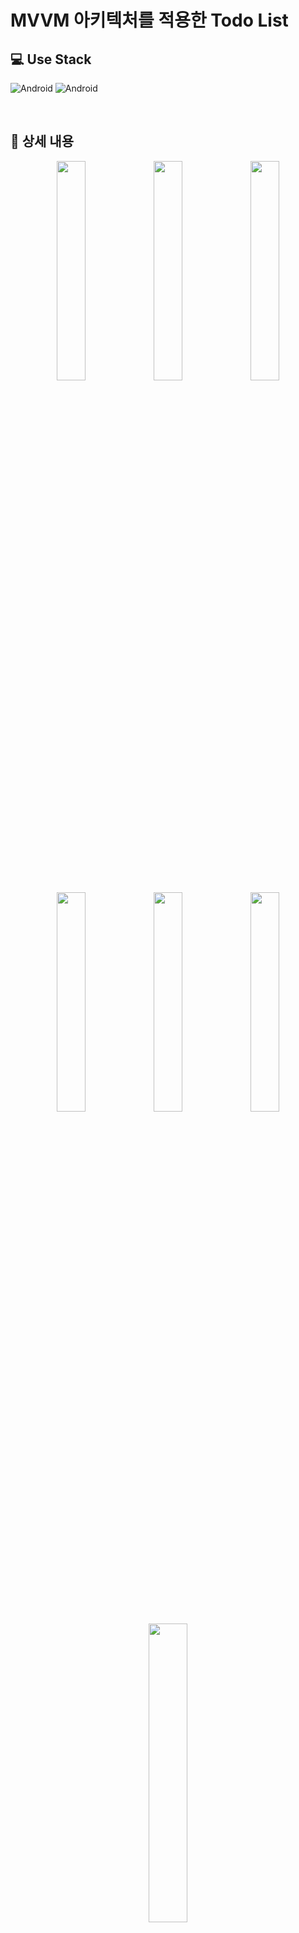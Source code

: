 # MVVM 아키텍처를 적용한 Todo List


## 💻 Use Stack 
<img alt="Android" src ="https://img.shields.io/badge/Android-3DDC84.svg?&style=for-the-badge&logo=Android&logoColor=white"/> <img alt="Android" src ="https://img.shields.io/badge/Kotlin-7F52FF.svg?&style=for-the-badge&logo=Kotlin&logoColor=white"/>

<br/>

## 📖 상세 내용

<div align="center">
  <img src="https://s3.us-west-2.amazonaws.com/secure.notion-static.com/1e3ce118-88ea-4b2e-b625-572263978b2a/Screenshot_1624951653.png?X-Amz-Algorithm=AWS4-HMAC-SHA256&X-Amz-Content-Sha256=UNSIGNED-PAYLOAD&X-Amz-Credential=AKIAT73L2G45EIPT3X45%2F20220422%2Fus-west-2%2Fs3%2Faws4_request&X-Amz-Date=20220422T024708Z&X-Amz-Expires=86400&X-Amz-Signature=97574cf4780bdc20ec0dc6c5a5019935b9d210c6d6c528a38908009e87b626e9&X-Amz-SignedHeaders=host&response-content-disposition=filename%20%3D%22Screenshot_1624951653.png%22&x-id=GetObject" width="30%" >
  <img src="https://s3.us-west-2.amazonaws.com/secure.notion-static.com/188c719d-938a-4ca2-b6ac-ae52fa5e76c6/Screenshot_1624951658.png?X-Amz-Algorithm=AWS4-HMAC-SHA256&X-Amz-Content-Sha256=UNSIGNED-PAYLOAD&X-Amz-Credential=AKIAT73L2G45EIPT3X45%2F20220422%2Fus-west-2%2Fs3%2Faws4_request&X-Amz-Date=20220422T024709Z&X-Amz-Expires=86400&X-Amz-Signature=60b76deda28acc00231cd06b3601710235efc5b22b1b9e5a3602d0298e359b2b&X-Amz-SignedHeaders=host&response-content-disposition=filename%20%3D%22Screenshot_1624951658.png%22&x-id=GetObject" width="30%" >
  <img src="https://s3.us-west-2.amazonaws.com/secure.notion-static.com/354ad3e9-5bbf-4aa0-b02f-2f63261907c8/Screenshot_1624951732.png?X-Amz-Algorithm=AWS4-HMAC-SHA256&X-Amz-Content-Sha256=UNSIGNED-PAYLOAD&X-Amz-Credential=AKIAT73L2G45EIPT3X45%2F20220422%2Fus-west-2%2Fs3%2Faws4_request&X-Amz-Date=20220422T024712Z&X-Amz-Expires=86400&X-Amz-Signature=b6f024b2b94b5a2da39194f02856b5e8928c3a55a91af81605343a32fbce26c1&X-Amz-SignedHeaders=host&response-content-disposition=filename%20%3D%22Screenshot_1624951732.png%22&x-id=GetObject" width="30%" >
</div>

<div align="center">
  <img src="https://s3.us-west-2.amazonaws.com/secure.notion-static.com/4dc2ee9b-10f0-4905-b658-ae0fbae6bff1/Screenshot_1624951778.png?X-Amz-Algorithm=AWS4-HMAC-SHA256&X-Amz-Content-Sha256=UNSIGNED-PAYLOAD&X-Amz-Credential=AKIAT73L2G45EIPT3X45%2F20220422%2Fus-west-2%2Fs3%2Faws4_request&X-Amz-Date=20220422T024713Z&X-Amz-Expires=86400&X-Amz-Signature=81e5ac67728bc5161fc4aa2dc66474807c13344c6bdc5e5fedaa333fd4107981&X-Amz-SignedHeaders=host&response-content-disposition=filename%20%3D%22Screenshot_1624951778.png%22&x-id=GetObject" width="30%" >
  <img src="https://s3.us-west-2.amazonaws.com/secure.notion-static.com/628d7abd-e84b-40df-a7fa-8cbb5781117b/Screenshot_1624951737.png?X-Amz-Algorithm=AWS4-HMAC-SHA256&X-Amz-Content-Sha256=UNSIGNED-PAYLOAD&X-Amz-Credential=AKIAT73L2G45EIPT3X45%2F20220422%2Fus-west-2%2Fs3%2Faws4_request&X-Amz-Date=20220422T024715Z&X-Amz-Expires=86400&X-Amz-Signature=b6cf3980ee6ec155cdaed4f4d262c88a16d929ff4615882c3f14da05f901ba42&X-Amz-SignedHeaders=host&response-content-disposition=filename%20%3D%22Screenshot_1624951737.png%22&x-id=GetObject" width="30%" >
  <img src="https://s3.us-west-2.amazonaws.com/secure.notion-static.com/d74f0715-9804-468f-beca-579ed5eda93c/Screenshot_1624951800.png?X-Amz-Algorithm=AWS4-HMAC-SHA256&X-Amz-Content-Sha256=UNSIGNED-PAYLOAD&X-Amz-Credential=AKIAT73L2G45EIPT3X45%2F20220422%2Fus-west-2%2Fs3%2Faws4_request&X-Amz-Date=20220422T024716Z&X-Amz-Expires=86400&X-Amz-Signature=11187c3edcf47884983154d6c0f29a8ff3cf75a998e68c24a68a370cb537130b&X-Amz-SignedHeaders=host&response-content-disposition=filename%20%3D%22Screenshot_1624951800.png%22&x-id=GetObject" width="30%" >
</div>

<div align="center">
  <img src="https://s3.us-west-2.amazonaws.com/secure.notion-static.com/9860ac72-259b-40ef-8b29-50b4de4c1a3f/todo_%EB%A6%AC%EC%8A%A4%ED%8A%B8_%EC%95%B1.gif?X-Amz-Algorithm=AWS4-HMAC-SHA256&X-Amz-Content-Sha256=UNSIGNED-PAYLOAD&X-Amz-Credential=AKIAT73L2G45EIPT3X45%2F20220422%2Fus-west-2%2Fs3%2Faws4_request&X-Amz-Date=20220422T024719Z&X-Amz-Expires=86400&X-Amz-Signature=55217bee106507d679e426b89c565e572829933168ac6569e970cf85986634c9&X-Amz-SignedHeaders=host&response-content-disposition=filename%20%3D%22todo%2520%25EB%25A6%25AC%25EC%258A%25A4%25ED%258A%25B8%2520%25EC%2595%25B1.gif%22&x-id=GetObject" width="35%" >
</div>

<br/>
<br/>

> 🍽️ 해당 프로젝트는 **Fastcampus 의  Android with Kotlin - Advanced(part5) - Ch01 TodoList 강의**를 보며 진행한 프로젝트입니다.

<br/>
<br/>


## 🛠️ 사용 라이브러리

- Room
- Koin
- Coroutines
- LiveData, ViewModel
- Test-Driven-Development

<br/>
<br/>


## 📱 구현한 기능

- MVVM 아키텍처 방식으로 구현
- TDD 방식을 적용하여 코드 작성
- Todo List 및 새로고침
- Todo List 전체 삭제 기능
- Todo 생성, 수정 및 삭제

<br/>
<br/>



## 💡 참고한 문서

아키텍처 구조 MVP, MVVM

- Guide to app architecture [ [URL](https://developer.android.com/jetpack/guide) ]
- 클릭 아키텍처란 [ [URL](https://blog.coderifleman.com/2017/12/18/the-clean-architecture/) ]
- The lifecycle of a ViewModel [ [URL](https://developer.android.com/topic/libraries/architecture/viewmodel#lifecycle) ]
- 안드로이드 권장 아키텍처에 대해서 [ [URL](https://velog.io/@ausg/%EC%95%88%EB%93%9C%EB%A1%9C%EC%9D%B4%EB%93%9C-%EA%B6%8C%EC%9E%A5-%EC%95%84%ED%82%A4%ED%85%8D%EC%B2%98%EC%97%90-%EB%8C%80%ED%95%B4%EC%84%9C-MVVM-%ED%8C%A8%ED%84%B4%EA%B3%BC-%EB%B9%84%EC%8A%B7) ]
- Android 아키텍처 비교–MVP, MVVM, SVC–1 [ [URL](https://medium.com/@bansooknam/android-%EC%95%84%ED%82%A4%ED%85%8D%EC%B2%98-%EB%B9%84%EA%B5%90-mvp-mvvm-svc-1-f24e5f338523) ]
- 안드로이드 아키텍처 패턴 - MVC가 뭘까? [ [URL](https://velog.io/@jojo_devstory/%EC%95%88%EB%93%9C%EB%A1%9C%EC%9D%B4%EB%93%9C-%EC%95%84%ED%82%A4%ED%85%8D%EC%B3%90-%ED%8C%A8%ED%84%B4-MVC%EA%B0%80-%EB%AD%98%EA%B9%8C) ]
- 안드로이드 아키텍처 패턴 - MVP가 뭘까? [ [URL](https://velog.io/@jojo_devstory/%EC%95%88%EB%93%9C%EB%A1%9C%EC%9D%B4%EB%93%9C-%EC%95%84%ED%82%A4%ED%85%8D%EC%B2%98-%ED%8C%A8%ED%84%B4-MVP%EA%B0%80-%EB%AD%98%EA%B9%8C) ]
- 안드로이드 아키텍처 패턴 - MVVM이 뭘까? [ [URL](https://velog.io/@jojo_devstory/%EC%95%88%EB%93%9C%EB%A1%9C%EC%9D%B4%EB%93%9C-%EC%95%84%ED%82%A4%ED%85%8D%EC%B2%98-%ED%8C%A8%ED%84%B4-MVVM%EC%9D%B4-%EB%AD%98%EA%B9%8C) ]
- [Android & Coroutine] ViewModelScope, LiveData Builder 사용하기 [ [URL](https://zion830.tistory.com/64) ]
- ViewModel  [ [URL](https://developer.android.com/reference/kotlin/androidx/lifecycle/ViewModel) ]
- Easy Coroutines in Android: viewModelScope [ [URL](https://medium.com/androiddevelopers/easy-coroutines-in-android-viewmodelscope-25bffb605471) ]
- Use Kotlin coroutines with Architecture components [ [URL](https://developer.android.com/topic/libraries/architecture/coroutines#viewmodelscope) ]

Koin & Di

- Dependency injection in Android [ [URL](https://developer.android.com/training/dependency-injection) ]
- Koin 퀵스타트 JUnit Tests && Android ViewModel [ [URL](https://insert-koin.io/docs/quickstart/junit-test) ]
- 안드로이드 앱에 Koin 으로 Di 적용하기 [ [URL](https://spoqa.github.io/2020/11/02/android-dependency-injection-with-koin.html) ]
- [Design pattern] DI (Dependency Injection) - 의존성 주입 [ [URL](https://jaejong.tistory.com/123?category=873925) ]
- Koin 기본 사용 방법 [ [URL](https://jaejong.tistory.com/153) ]
- Koin #2 - 자세히 알아보기 Definitions [ [URL](https://jaejong.tistory.com/154?category=888864#Definitions) ]
- Koin 잘 사용하기 [ [URL](https://medium.com/hongbeomi-dev/koin-%EC%9E%98-%EC%82%AC%EC%9A%A9%ED%95%98%EA%B8%B0-5a96a8bb94d3) ]

기타

- The one and only object [ [URL](https://wooooooak.github.io/%EB%B2%88%EC%97%AD%ED%95%98%EB%A9%B0%20%EA%B3%B5%EB%B6%80%ED%95%98%EA%B8%B0/2021/03/30/The-one-and-only-object/) ]
- 코틀린 invoke 함수 [ [URL](https://wooooooak.github.io/kotlin/2019/03/21/kotlin_invoke/) ]
- [DroidKnights 2019 - Track 2] 장선옥 - Android Project with Multi Module  [ [URL](https://www.youtube.com/watch?v=H4qh0n9Zu5k) ]
- 안드로이드 멀티 모듈 Android Multi Module [ [URL](https://footcode.postype.com/post/3673100) ]
- TDD 기반 개발 방법이란? [ [URL](https://gmlwjd9405.github.io/2018/06/03/agile-tdd.html) ]

<br/>
<br/>

